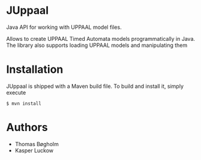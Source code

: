 # JUppaal
Java API for working with UPPAAL model files.

Allows to create UPPAAL Timed Automata models programmatically in Java. The library also supports loading UPPAAL models and manipulating them

# Installation
JUppaal is shipped with a Maven build file. To build and install it, simply execute
```!bash
$ mvn install
```

# Authors
* Thomas Bøgholm
* Kasper Luckow
